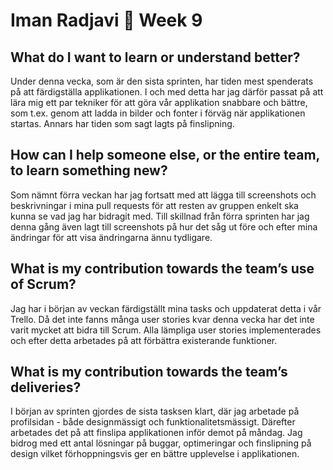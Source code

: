 # Iman Radjavi :thought_balloon: Week 9

## What do I want to learn or understand better?
Under denna vecka, som är den sista sprinten, har tiden mest spenderats på att färdigställa applikationen. I och med detta har jag därför passat på att lära mig ett par tekniker för att göra vår applikation snabbare och bättre, som t.ex. genom att ladda in bilder och fonter i förväg när applikationen startas. Annars har tiden som sagt lagts på finslipning.

## How can I help someone else, or the entire team, to learn something new?
Som nämnt förra veckan har jag fortsatt med att lägga till screenshots och beskrivningar i mina pull requests för att resten av gruppen enkelt ska kunna se vad jag har bidragit med. Till skillnad från förra sprinten har jag denna gång även lagt till screenshots på hur det såg ut före och efter mina ändringar för att visa ändringarna ännu tydligare.

## What is my contribution towards the team’s use of Scrum?
Jag har i början av veckan färdigställt mina tasks och uppdaterat detta i vår Trello. Då det inte fanns många user stories kvar denna vecka har det inte varit mycket att bidra till Scrum. Alla lämpliga user stories implementerades och efter detta arbetades på att förbättra existerande funktioner.

## What is my contribution towards the team’s deliveries?
I början av sprinten gjordes de sista tasksen klart, där jag arbetade på profilsidan - både designmässigt och funktionalitetsmässigt. Därefter arbetades det på att finslipa applikationen inför demot på måndag. Jag bidrog med ett antal lösningar på buggar, optimeringar och finslipning på design vilket förhoppningsvis ger en bättre upplevelse i applikationen.
